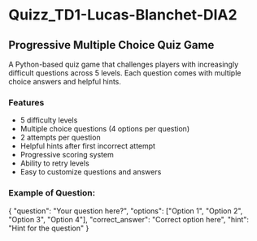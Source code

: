 # Quizz_TD1-Lucas-Blanchet-DIA2
## Progressive Multiple Choice Quiz Game

A Python-based quiz game that challenges players with increasingly difficult questions across 5 levels. Each question comes with multiple choice answers and helpful hints.

### Features

- 5 difficulty levels
- Multiple choice questions (4 options per question)
- 2 attempts per question
- Helpful hints after first incorrect attempt
- Progressive scoring system
- Ability to retry levels
- Easy to customize questions and answers

### Example of Question:
{
    "question": "Your question here?",
    "options": ["Option 1", "Option 2", "Option 3", "Option 4"],
    "correct_answer": "Correct option here",
    "hint": "Hint for the question"
}